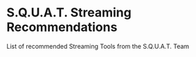 # S.Q.U.A.T. Streaming Recommendations
 List of recommended Streaming Tools from the S.Q.U.A.T. Team
